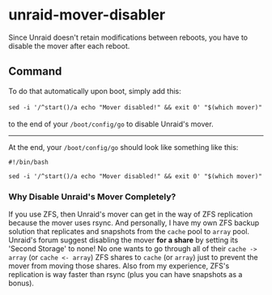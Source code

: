 # unraid-mover-disabler
Since Unraid doesn't retain modifications between reboots, you have to disable the mover after each reboot.
## Command
To do that automatically upon boot, simply add this: 
<br><br>
`sed -i '/^start()/a echo "Mover disabled!" && exit 0' "$(which mover)"` 
<br><br>
to the end of your `/boot/config/go` to disable Unraid's mover.

---
At the end, your `/boot/config/go` should look like something like this:
```
#!/bin/bash

sed -i '/^start()/a echo "Mover disabled!" && exit 0' "$(which mover)"
```

### Why Disable Unraid's Mover Completely?
If you use ZFS, then Unraid's mover can get in the way of ZFS replication because the mover uses rsync. And personally, I have my own ZFS backup solution that replicates and snapshots from the `cache` pool to `array` pool.
Unraid's forum suggest disabling the mover **for a share** by setting its 'Second Storage' to none! No one wants to go through all of their `cache -> array` (or `cache <- array`) ZFS shares to `cache` (or `array`) just to prevent the mover from moving those shares. Also from my experience, ZFS's replication is way faster than rsync (plus you can have snapshots as a bonus).
 



